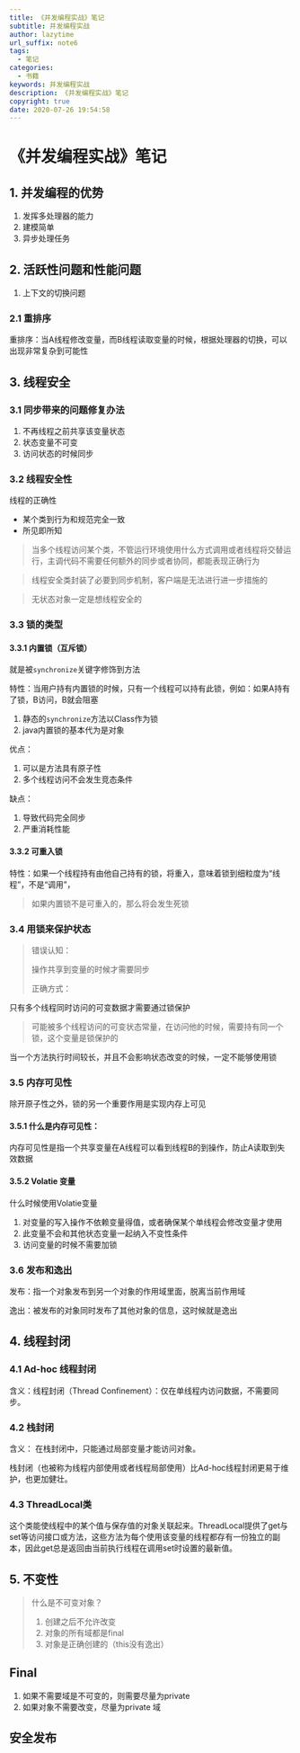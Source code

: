 ```yaml
---
title: 《并发编程实战》笔记
subtitle: 并发编程实战
author: lazytime
url_suffix: note6
tags:
  - 笔记
categories:
  - 书籍
keywords: 并发编程实战
description: 《并发编程实战》笔记
copyright: true
date: 2020-07-26 19:54:58
---
```


# 《并发编程实战》笔记

## 1. 并发编程的优势

1. 发挥多处理器的能力
2. 建模简单
3. 异步处理任务

## 2. 活跃性问题和性能问题

1. 上下文的切换问题

### 2.1 重排序

重排序：当A线程修改变量，而B线程读取变量的时候，根据处理器的切换，可以出现非常复杂到可能性

<!-- more -->

## 3. 线程安全

### 3.1 同步带来的问题修复办法

1. 不再线程之前共享该变量状态
2. 状态变量不可变
3. 访问状态的时候同步

### 3.2 线程安全性

线程的正确性

- 某个类到行为和规范完全一致
- 所见即所知

> 当多个线程访问某个类，不管运行环境使用什么方式调用或者线程将交替运行，主调代码不需要任何额外的同步或者协同，都能表现正确行为

> 线程安全类封装了必要到同步机制，客户端是无法进行进一步措施的

> 无状态对象一定是想线程安全的

### 3.3 锁的类型

#### 3.3.1 内置锁（互斥锁）

就是被`synchronize`关键字修饰到方法

特性：当用户持有内置锁的时候，只有一个线程可以持有此锁，例如：如果A持有了锁，B访问，B就会阻塞

1. 静态的`synchronize`方法以Class作为锁
2. java内置锁的基本代为是对象

优点：

1. 可以是方法具有原子性
2. 多个线程访问不会发生竞态条件

缺点：

1. 导致代码完全同步
2. 严重消耗性能

#### 3.3.2 可重入锁

特性：如果一个线程持有由他自己持有的锁，将重入，意味着锁到细粒度为“线程”，不是“调用”，

> 如果内置锁不是可重入的，那么将会发生死锁

### 3.4 用锁来保护状态

> 错误认知：
>
> 操作共享到变量的时候才需要同步
>
> 正确方式：

只有多个线程同时访问的可变数据才需要通过锁保护

> 可能被多个线程访问的可变状态常量，在访问他的时候，需要持有同一个锁，这个变量是锁保护的

当一个方法执行时间较长，并且不会影响状态改变的时候，一定不能够使用锁

### 3.5 内存可见性

除开原子性之外，锁的另一个重要作用是实现内存上可见

#### 3.5.1 什么是内存可见性：

内存可见性是指一个共享变量在A线程可以看到线程B的到操作，防止A读取到失效数据

#### 3.5.2 Volatie 变量

什么时候使用Volatie变量

1. 对变量的写入操作不依赖变量得值，或者确保某个单线程会修改变量才使用
2. 此变量不会和其他状态变量一起纳入不变性条件
3. 访问变量的时候不需要加锁

### 3.6 发布和逸出

发布：指一个对象发布到另一个对象的作用域里面，脱离当前作用域

逸出：被发布的对象同时发布了其他对象的信息，这时候就是逸出

## 4. 线程封闭

### 4.1 Ad-hoc 线程封闭

含义：线程封闭（Thread Confinement）：仅在单线程内访问数据，不需要同步。

### 4.2 栈封闭

含义： 在栈封闭中，只能通过局部变量才能访问对象。

栈封闭（也被称为线程内部使用或者线程局部使用）比Ad-hoc线程封闭更易于维护，也更加健壮。

### 4.3 ThreadLocal类

这个类能使线程中的某个值与保存值的对象关联起来。ThreadLocal提供了get与set等访问接口或方法，这些方法为每个使用该变量的线程都存有一份独立的副本，因此get总是返回由当前执行线程在调用set时设置的最新值。

## 5. 不变性

> 什么是不可变对象？
>
> 1. 创建之后不允许改变
> 2. 对象的所有域都是final
> 3. 对象是正确创建的（this没有逸出）

## Final

1. 如果不需要域是不可变的，则需要尽量为private
2. 如果对象不需要改变，尽量为private 域

## 安全发布